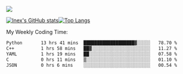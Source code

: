 ![](https://komarev.com/ghpvc/?username=lnexenl&style=flat-square&color=orange)

[![lnex's GitHub stats](https://github-readme-stats.vercel.app/api?username=lnexenl&count_private=true&show_icons=true)](https://github.com/anuraghazra/github-readme-stats)[![Top Langs](https://github-readme-stats.vercel.app/api/top-langs/?username=lnexenl&layout=compact&langs_count=8&exclude_repo=32-bit-MIPS-CPU)](https://github.com/anuraghazra/github-readme-stats)

My Weekly Coding Time:
<!--START_SECTION:waka-->

```txt
Python       13 hrs 41 mins  ███████████████████▓░░░░░   78.70 %
C++          1 hrs 58 mins   ██▓░░░░░░░░░░░░░░░░░░░░░░   11.27 %
YAML         1 hrs 19 mins   ██░░░░░░░░░░░░░░░░░░░░░░░   07.58 %
C            0 hrs 11 mins   ▒░░░░░░░░░░░░░░░░░░░░░░░░   01.10 %
JSON         0 hrs 6 mins    ░░░░░░░░░░░░░░░░░░░░░░░░░   00.54 %
```

<!--END_SECTION:waka-->



